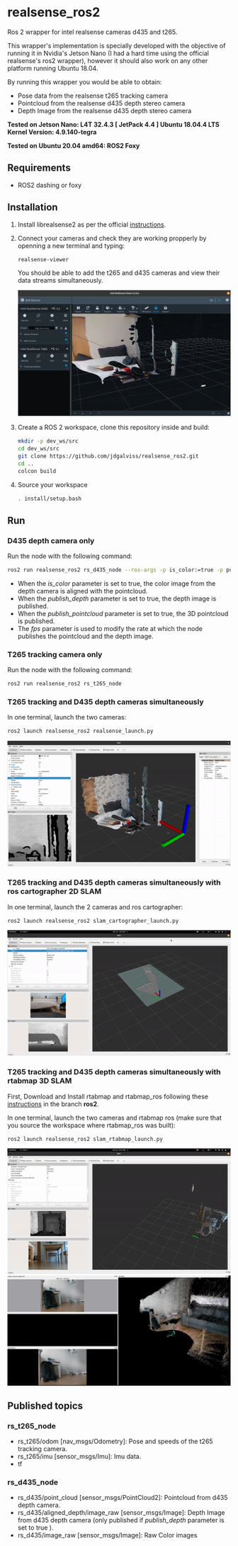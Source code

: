 [//]: # (Image References)

[image1]: imgs/rs-viewer.png "rs-viewer"
[image2]: imgs/rviz.gif "rviz"
[image3]: imgs/cartographer.png "cartographer"
[image4]: imgs/cartographer.gif "2D"
[image5]: imgs/rtabmap.gif "rtabmap"
[image6]: imgs/rtabmap.png "rtabmap"





# realsense_ros2
Ros 2 wrapper for intel realsense cameras d435 and t265.

This wrapper's implementation is specially developed with the objective of running it in Nvidia's Jetson Nano (I had a hard time using the official realsense's ros2 wrapper), however it should also work on any other platform running Ubuntu 18.04.

By running this wrapper you would be able to obtain:

* Pose data from the realsense t265 tracking camera
* Pointcloud from the realsense d435 depth stereo camera
* Depth Image from the realsense d435 depth stereo camera

**Tested on Jetson Nano:
L4T 32.4.3 [ JetPack 4.4 ]
   Ubuntu 18.04.4 LTS
   Kernel Version: 4.9.140-tegra**

**Tested on Ubuntu 20.04 amd64:
ROS2 Foxy**

## Requirements
* ROS2 dashing or foxy

## Installation
1. Install librealsense2 as per the official [instructions](https://github.com/IntelRealSense/librealsense/blob/master/doc/distribution_linux.md).
2. Connect your cameras and check they are working propperly by openning a new terminal and typing:

    ```bash
    realsense-viewer
    ```
    You should be able to add the t265 and d435 cameras and view their data streams simultaneously.

    ![rs-viewer][image1]

3. Create a ROS 2 workspace, clone this repository inside and build: 
    ```bash
    mkdir -p dev_ws/src
    cd dev_ws/src
    git clone https://github.com/jdgalviss/realsense_ros2.git
    cd ..
    colcon build
    ```
4. Source your workspace
    ```bash
    . install/setup.bash
    ```

## Run
### D435 depth camera only
Run the node with the following command:

```bash
ros2 run realsense_ros2 rs_d435_node --ros-args -p is_color:=true -p publish_depth:=true -p fps:=30
```

* When the *is_color* parameter is set to true, the color image from the depth camera is aligned with the pointcloud.
* When the *publish_depth* parameter is set to true, the depth image is published.
* When the *publish_pointcloud* parameter is set to true, the 3D pointcloud is published.
* The *fps* parameter is used to modify the rate at which the node publishes the pointcloud and the depth image.


### T265 tracking camera only
Run the node with the following command:

```bash
ros2 run realsense_ros2 rs_t265_node
```
### T265 tracking and D435 depth cameras simultaneously
In one terminal, launch the two cameras:
```bash
ros2 launch realsense_ros2 realsense_launch.py
```
![rviz][image2]

### T265 tracking and D435 depth cameras simultaneously with ros cartographer 2D SLAM
In one terminal, launch the 2 cameras and ros cartographer:
```bash
ros2 launch realsense_ros2 slam_cartographer_launch.py
```
![cartographer][image4]

### T265 tracking and D435 depth cameras simultaneously with rtabmap 3D SLAM
First, Download and Install rtabmap and rtabmap_ros following these [instructions](https://github.com/introlab/rtabmap_ros/tree/ros2#rtabmap_ros) in the branch **ros2**.

In one terminal, launch the two cameras and rtabmap ros (make sure that you source the workspace where rtabmap_ros was built):
```bash
ros2 launch realsense_ros2 slam_rtabmap_launch.py
```
![rtabmap][image5]
![rtabmap2][image6]


## Published topics

### rs_t265_node
* rs_t265/odom [nav_msgs/Odometry]: Pose and speeds of the t265 tracking camera.
* rs_t265/imu [sensor_msgs/Imu]: Imu data.
* tf


### rs_d435_node

* rs_d435/point_cloud [sensor_msgs/PointCloud2]: Pointcloud from d435 depth camera.
* rs_d435/aligned_depth/image_raw [sensor_msgs/Image]: Depth Image from d435 depth camera (only published if *publish_depth* parameter is set to true ).
* rs_d435/image_raw [sensor_msgs/Image]: Raw Color images

